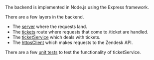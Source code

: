 The backend is implemented in Node.js using the Express framework.

There are a few layers in the backend.
- The [server](./server.js) where the requests land.
- The [tickets](./routes/tickets.js) route where requests that come to /ticket are handled.
- The [ticketService](./services/ticketsService.js) which deals with tickets.
- The [httpsClient](./helpers/httpsClient.js) which makes requests to the Zendesk API.

There are a few [unit tests](./test/ticketsService.test.js) to test the functionality of ticketService.
